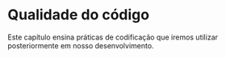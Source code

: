 # Qualidade do código

Este capítulo ensina práticas de codificação que iremos utilizar posteriormente em nosso desenvolvimento.